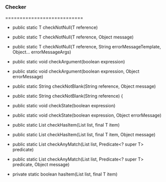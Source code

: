 
### Checker
===========================

*   public static <T> T checkNotNull(T reference)

*   public static <T> T checkNotNull(T reference, Object message)

*   public static <T> T checkNotNull(T reference, String errorMessageTemplate, Object... errorMessageArgs)

*   public static void checkArgument(boolean expression)

*   public static void checkArgument(boolean expression, Object errorMessage)

*   public static String checkNotBlank(String reference, Object message)

*  public static String checkNotBlank(String reference) {

*  public static void checkState(boolean expression)

*   public static void checkState(boolean expression, Object errorMessage)

*   public static <T> List<T> checkHasItem(List<T> list, final T item)

*   public static <T> List<T> checkHasItem(List<T> list, final T item, Object message)

*   public static <T> List<T> checkAnyMatch(List<T> list, Predicate<? super T> predicate)

*  public static <T> List<T> checkAnyMatch(List<T> list, Predicate<? super T> predicate, Object message)

*   private static <T> boolean hasItem(List<T> list, final T item)

